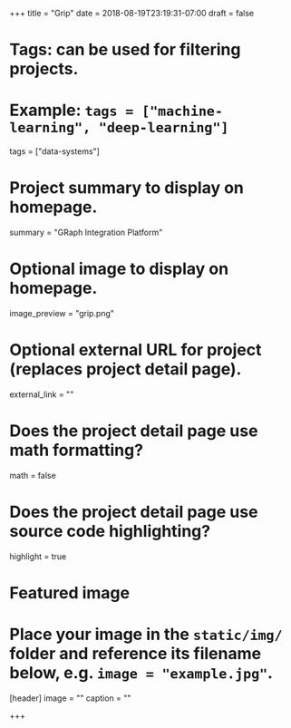 +++
title = "Grip"
date = 2018-08-19T23:19:31-07:00
draft = false

# Tags: can be used for filtering projects.
# Example: `tags = ["machine-learning", "deep-learning"]`
tags = ["data-systems"]

# Project summary to display on homepage.
summary = "GRaph Integration Platform"

# Optional image to display on homepage.
image_preview = "grip.png"

# Optional external URL for project (replaces project detail page).
external_link = ""

# Does the project detail page use math formatting?
math = false

# Does the project detail page use source code highlighting?
highlight = true

# Featured image
# Place your image in the `static/img/` folder and reference its filename below, e.g. `image = "example.jpg"`.
[header]
image = ""
caption = ""

+++

